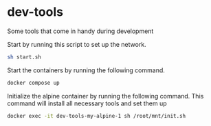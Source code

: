 # dev-tools
Some tools that come in handy during development

Start by running this script to set up the network.
```sh
sh start.sh
```

Start the containers by running the following command.
```sh
docker compose up
```

Initialize the alpine container by running the following command. This command will install all necessary tools and set them up

```sh
docker exec -it dev-tools-my-alpine-1 sh /root/mnt/init.sh
```